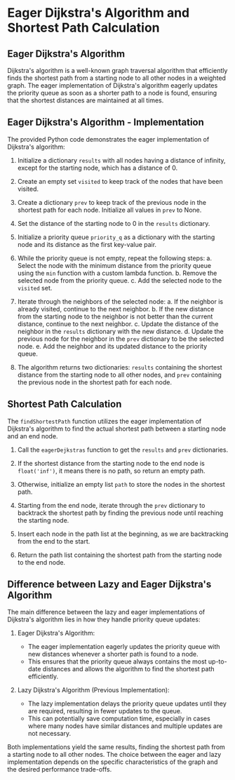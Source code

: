 # Eager Dijkstra's Algorithm and Shortest Path Calculation

## Eager Dijkstra's Algorithm

Dijkstra's algorithm is a well-known graph traversal algorithm that efficiently finds the shortest path from a starting node to all other nodes in a weighted graph. The eager implementation of Dijkstra's algorithm eagerly updates the priority queue as soon as a shorter path to a node is found, ensuring that the shortest distances are maintained at all times.

## Eager Dijkstra's Algorithm - Implementation

The provided Python code demonstrates the eager implementation of Dijkstra's algorithm:

1. Initialize a dictionary `results` with all nodes having a distance of infinity, except for the starting node, which has a distance of 0.

2. Create an empty set `visited` to keep track of the nodes that have been visited.

3. Create a dictionary `prev` to keep track of the previous node in the shortest path for each node. Initialize all values in `prev` to None.

4. Set the distance of the starting node to 0 in the `results` dictionary.

5. Initialize a priority queue `priority_q` as a dictionary with the starting node and its distance as the first key-value pair.

6. While the priority queue is not empty, repeat the following steps:
   a. Select the node with the minimum distance from the priority queue using the `min` function with a custom lambda function.
   b. Remove the selected node from the priority queue.
   c. Add the selected node to the `visited` set.

7. Iterate through the neighbors of the selected node:
   a. If the neighbor is already visited, continue to the next neighbor.
   b. If the new distance from the starting node to the neighbor is not better than the current distance, continue to the next neighbor.
   c. Update the distance of the neighbor in the `results` dictionary with the new distance.
   d. Update the previous node for the neighbor in the `prev` dictionary to be the selected node.
   e. Add the neighbor and its updated distance to the priority queue.

8. The algorithm returns two dictionaries: `results` containing the shortest distance from the starting node to all other nodes, and `prev` containing the previous node in the shortest path for each node.

## Shortest Path Calculation

The `findShortestPath` function utilizes the eager implementation of Dijkstra's algorithm to find the actual shortest path between a starting node and an end node.

1. Call the `eagerDejkstras` function to get the `results` and `prev` dictionaries.

2. If the shortest distance from the starting node to the end node is `float('inf')`, it means there is no path, so return an empty path.

3. Otherwise, initialize an empty list `path` to store the nodes in the shortest path.

4. Starting from the end node, iterate through the `prev` dictionary to backtrack the shortest path by finding the previous node until reaching the starting node.

5. Insert each node in the path list at the beginning, as we are backtracking from the end to the start.

6. Return the path list containing the shortest path from the starting node to the end node.

## Difference between Lazy and Eager Dijkstra's Algorithm

The main difference between the lazy and eager implementations of Dijkstra's algorithm lies in how they handle priority queue updates:

1. Eager Dijkstra's Algorithm:
   - The eager implementation eagerly updates the priority queue with new distances whenever a shorter path is found to a node.
   - This ensures that the priority queue always contains the most up-to-date distances and allows the algorithm to find the shortest path efficiently.

2. Lazy Dijkstra's Algorithm (Previous Implementation):
   - The lazy implementation delays the priority queue updates until they are required, resulting in fewer updates to the queue.
   - This can potentially save computation time, especially in cases where many nodes have similar distances and multiple updates are not necessary.

Both implementations yield the same results, finding the shortest path from a starting node to all other nodes. The choice between the eager and lazy implementation depends on the specific characteristics of the graph and the desired performance trade-offs.
